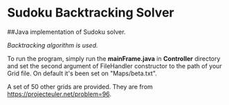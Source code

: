 # Sudoku Backtracking Solver
##Java implementation of Sudoku solver.

*Backtracking algorithm is used.*


To run the program, simply run the **mainFrame.java** in **Controller** directory and set the second argument of FileHandler constructor to the path of your Grid file.
On default it's been set on "Maps/beta.txt".

A set of 50 other grids are provided. They are from https://projecteuler.net/problem=96.

